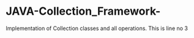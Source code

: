 # JAVA-Collection_Framework-
Implementation of Collection classes and all operations.
This is line no 3
